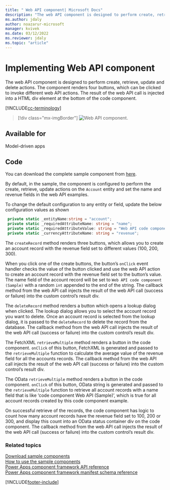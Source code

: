 ```yaml
---
title: " Web API component| Microsoft Docs" 
description: "The web API component is designed to perform create, retrieve, update and delete actions." 
ms.author: jdaly
author: noazarur-microsoft
manager: kvivek
ms.date: 03/12/2022
ms.reviewer: jdaly
ms.topic: "article"
---
```

# Implementing Web API component

The web API component is designed to perform create, retrieve, update and delete actions. The component renders four buttons, which can be clicked to invoke different web API actions. The result of the web API call is injected into a HTML div element at the bottom of the code component. 

[!INCLUDE[cc-terminology](../../data-platform/includes/cc-terminology.md)]

> [!div class="mx-imgBorder"]
> ![Web API component.](../media/web-api-control.png "Web API component")

## Available for 

Model-driven apps

## Code 

You can download the complete sample component from [here](https://github.com/microsoft/PowerApps-Samples/tree/master/component-framework/WebAPIControl).

By default, in the sample, the component is configured to perform the create, retrieve, update actions on the `Account` entity and set the name and revenue fields in the web API examples.

To change the default configuration to any entity or field, update the below configuration values as shown  

 ```TypeScript
  private static _entityName:string = "account";  
  private static _requiredAttributeName: string = "name";  
  private static _requiredAttributeValue: string = "Web API code component (Sample)";  
  private static _currencyAttributeName: string = "revenue";  
 ```

The `createRecord` method renders three buttons, which allows you to create an account record with the revenue field set to different values (100, 200, 300).

When you click one of the create buttons, the button’s `onClick` event handler checks the value of the button clicked and use the web API action to create an account record with the revenue field set to the button’s value. The name field of the account record will be set to `Web API code component (Sample)` with a random `int` appended to the end of the string. The callback method from the web API call injects the result of the web API call (success or failure) into the custom control’s result div.  
 
The `deleteRecord` method renders a button which opens a lookup dialog when clicked. The lookup dialog allows you to select the account record you want to delete. Once an account record is selected from the lookup dialog, it is passed to the `deleteRecord` to delete the record from the database. The callback method from the web API call injects the result of the web API call (success or failure) into the custom control’s result div.  

The FetchXML `retrieveMultiple` method renders a button in the code component. `onClick` of this button, FetchXML is generated and passed to the `retrieveMultiple` function to calculate the average value of the revenue field for all the accounts records. The callback method from the web API call injects the result of the web API call (success or failure) into the custom control’s result div.  

The OData `retrieveMultiple` method renders a button in the code component. `onClick` of this button, OData string is generated and passed to the `retrieveMultiple` function to retrieve all account records with a name field that is like ‘code component Web API (Sample)’, which is true for all account records created by this code component example.  

On successful retrieve of the records, the code component has logic to count how many account records have the revenue field set to 100, 200 or 300, and display this count into an OData status container div on the code component.  The callback method from the web API call injects the result of the web API call (success or failure) into the custom control’s result div.  

### Related topics

[Download sample components](https://github.com/microsoft/PowerApps-Samples/tree/master/component-framework)<br/>
[How to use the sample components](../use-sample-components.md)<br/>
[Power Apps component framework API reference](../reference/index.md)<br/>
[Power Apps component framework manifest schema reference](../manifest-schema-reference/index.md)


[!INCLUDE[footer-include](../../../includes/footer-banner.md)]